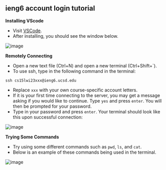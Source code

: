 **ieng6 account login tutorial**
-

**Installing VScode**

* Visit [VSCode](https://code.visualstudio.com/Download).
* After installing, you should see the window below.

![image](https://user-images.githubusercontent.com/122562296/212161867-81949d7b-29f3-4585-8811-52f8fa11edc6.png)

**Remotely Connecting**

* Open a new text file (Ctrl+N) and open a new terminal (Ctrl+Shift+`).
* To use ssh, type in the following command in the terminal:
```
ssh cs15lwi23xxx@ieng6.ucsd.edu
```
* Replace `xxx` with your own course-specific account letters.
* If it is your first time connecting to the server, you may get a message asking if you would like to continue. Type `yes` and press `enter`. You will then be prompted for your password.
* Type in your password and press `enter`. Your terminal should look like this upon successful connection:

![image](https://user-images.githubusercontent.com/122562296/212165785-f943a29c-8b85-4ce8-9c13-3999ae88926f.png)

**Trying Some Commands**

* Try using some different commands such as `pwd`, `ls`, and `cat`.
* Below is an example of these commands being used in the terminal.

![image](https://user-images.githubusercontent.com/122562296/212203249-58995840-9b13-4a0f-b00d-62e0b29aa6bc.png)

